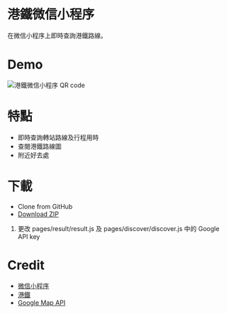 # 港鐵微信小程序	  
在微信小程序上即時查詢港鐵路線。

# Demo
![港鐵微信小程序 QR code](https://github.com/wsjwong/MTR/blob/master/mtr_qr.jpg?raw=true)

# 特點
* 即時查詢轉站路線及行程用時
* 查閱港鐵路線圖
* 附近好去處

# 下載
* Clone from GitHub
* <a href="https://github.com/wsjwong/MTR/archive/gh-pages.zip" target="_blank">Download ZIP</a>

1. 更改 pages/result/result.js 及 pages/discover/discover.js 中的 Google API key

# Credit
* <a href="https://developers.weixin.qq.com/miniprogram/dev/index.html" target="_blank">微信小程序</a>
* <a href="http://www.mtr.com.hk/ch/customer/main/index.html" target="_blank">港鐵</a>
* <a href="https://cloud.google.com/maps-platform/" target="_blank">Google Map API</a>
